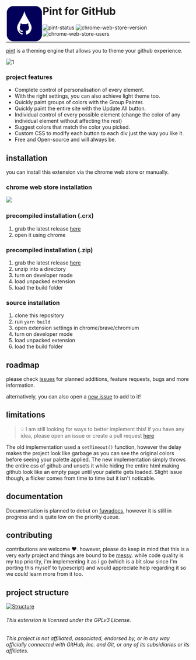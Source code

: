 # <a  href="https://projects.fuwa.sh/pint/"><img align="left" height="100" src="/docs/assets/pint-logo.png"/></a> **Pint** for GitHub

![pint-status](https://img.shields.io/badge/pint%20src-2.0-green)
![chrome-web-store-version](https://img.shields.io/chrome-web-store/v/mjhmdkcefcklflcmmokoahfdodcpeobg)
![chrome-web-store-users](https://img.shields.io/chrome-web-store/users/mjhmdkcefcklflcmmokoahfdodcpeobg)

<hr>

[pint](https://projects.fuwa.sh/pint/) is a theming engine that allows you to theme your github experience.

![1](https://user-images.githubusercontent.com/53419401/182546037-c944fca4-f9b9-438f-aa7b-4e418807e0e8.png)


### project features
- Complete control of personalisation of every element.
- With the right settings, you can also achieve light theme too.
- Quickly paint groups of colors with the Group Painter.
- Quickly paint the entire site with the Update All button.
- Individual control of every possible element (change the color of any individual element without affecting the rest)
- Suggest colors that match the color you picked.
- Custom CSS to modify each button to each div just the way you like it.
- Free and Open-source and will always be.

## installation

you can install this extension via the chrome web store or manually.

### chrome web store installation
<a href="https://chrome.google.com/webstore/detail/gitccentify/mjhmdkcefcklflcmmokoahfdodcpeobg"><img src="https://storage.googleapis.com/web-dev-uploads/image/WlD8wC6g8khYWPJUsQceQkhXSlv1/UV4C4ybeBTsZt43U4xis.png" /></a>

### precompiled installation (.crx)
1. grab the latest release [here](https://github.com/fuwaa/pint/releases)
2. open it using chrome

### precompiled installation (.zip)
1. grab the latest release [here](https://github.com/fuwaa/pint/releases)
2. unzip into a directory
3. turn on developer mode
4. load unpacked extension
5. load the build folder

### source installation

1. clone this repository
2. run `yarn build`
3. open extension settings in chrome/brave/chromium
4. turn on developer mode
5. load unpacked extension
6. load the build folder

## roadmap

please check [issues](https://github.com/fuwaa/pint/issues) for planned additions, feature requests, bugs and more information.

alternatively, you can also open a [new issue](https://github.com/fuwaa/pint/issues/new) to add to it!

## limitations

> 💡 I am still looking for ways to better implement this! if you have any idea, please open an issue or create a pull request [here](https://github.com/fuwaa/pint/issues/new/choose)

The old implementation used a `setTimeout()` function, however the delay makes the project look like garbage as you can see the original colors before seeing your palette applied. The new implementation simply throws the entire css of github and unsets it while hiding the entire html making github look like an empty page until your palette gets loaded. Slight issue though, a flicker comes from time to time but it isn't noticable.

## documentation

Documentation is planned to debut on [fuwadocs](https://docs.fuwa.sh/pint/), however it is still in progress and is quite low on the priority queue.

## contributing

contributions are welcome ❤️. however, please do keep in mind that this is a very early project and things are bound to be [messy](https://github.com/fuwaa/pint/issues/37). while code quality is my top priority, i'm implementing it as i go (which is a bit slow since I'm porting this myself to typescript) and would appreciate help regarding it so we could learn more from it too.

## project structure
[![Structure](https://images.repography.com/27896465/fuwaa/pint/structure/a993ba4f490beac88c1084429e54e710_table.svg)](https://github.com/fuwaa/pint)

###### This extension is licensed under the GPLv3 License.

###### This project is not affiliated, associated, endorsed by, or in any way officially connected with GitHub, Inc. and Git, or any of its subsidiaries or its affiliates.


